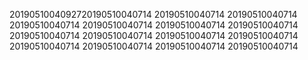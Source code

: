 2019051004092720190510040714
20190510040714
20190510040714
20190510040714
20190510040714
20190510040714
20190510040714
20190510040714
20190510040714
20190510040714
20190510040714
20190510040714
20190510040714
20190510040714
20190510040714
